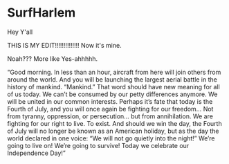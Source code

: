 # SurfHarlem
Hey Y'all

THIS IS MY EDIT!!!!!!!!!!!!!!
Now it's mine.



Noah??? More like Yes-ahhhhh.

“Good morning. In less than an hour, aircraft from here will join others from around the world. And you will be launching the largest aerial battle in the history of mankind. “Mankind.” That word should have new meaning for all of us today. We can’t be consumed by our petty differences anymore. We will be united in our common interests. Perhaps it’s fate that today is the Fourth of July, and you will once again be fighting for our freedom… Not from tyranny, oppression, or persecution… but from annihilation. We are fighting for our right to live. To exist. And should we win the day, the Fourth of July will no longer be known as an American holiday, but as the day the world declared in one voice: “We will not go quietly into the night!” We’re going to live on! We’re going to survive! Today we celebrate our Independence Day!”
